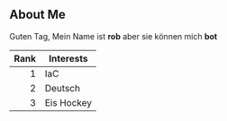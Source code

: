 ## About Me

Guten Tag, Mein Name ist **rob** aber sie können mich **bot**


| Rank | Interests     |
|-----:|---------------|
|     1| IaC           |
|     2| Deutsch       |
|     3| Eis Hockey    |
